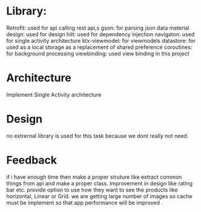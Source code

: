 
# Library:
Retrofit: used for api calling rest api,s 
gson: for parsing json data 
material design: used for design
hilt: used for dependency injection
navigaton: used for single activity architecture
ktx-viewmodel: for viewmodels
datastore: for used as a local storage as a replacement of shared preference 
coroutines: for background processing
viewbinding: used view binding in this project 

# Architecture
Implement Single Activity architecture

# Design 
no extrernal library is used for this task because we dont really not need. 

# Feedback 
if i have enough time then make a proper struture like extract common things from api and make a proper class. Improvement in design like rating bar etc.
provide option to use how they want to see the products like horizontal, Linear or Grid. we are getting large number of images so cache must be implement so that app performance will be improved .

